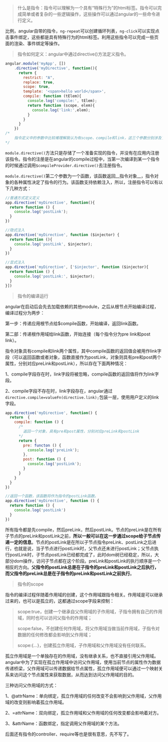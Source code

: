 > 什么是指令：指令可以理解为一个具有“特殊行为”的html标签。指令可以完成简单或者复杂的一些逻辑操作，这些操作可以通过angular的一些命令进行定义。

比例，angular自带的指令，`ng-repeat`可以创建循环列表，`ng-click`可以实现点击事件绑定，这些都是具有特殊行为的html标签。利用这些指令可以完成一些页面的渲染、事件绑定等操作。



> 指令如何定义：angular中通过directive()方法定义指令。

```javascript
angular.module('myApp', [])
	.directive('myDirective', function(){
      return {
        restrict: "A",
        replace: true,
        scope: true,
        template: '<span>hello world</span>',
        compile: function (tElem){
          console.log('compile:', tElem);
          return function (scope, elem){
            console.log('link:',elem);
          }
        }
      }
	})
/*
	指令定义中的参数中比较难理解我认为有scope、compile和link，这三个参数分别涉及了指令的作用域、编译和链接的过程。
*/
```

`module.directive()`方法只是存储了一个准备实现的指令，并没有在应用内注册该指令。指令的注册是在angular的compile过程中，当第一次编译到某一个指令的时候通过调用`$compileProvider.directive()`去注册指令。

`module.directive()`第二个参数为一个函数，该函数返回__指令对象__，指令对象的各种属性决定了指令的行为。该函数支持依赖注入，所以，注册指令可以有以下几种方式：

```javascript
//普通方式定义定义
app.directive('myDirective', function(){
  return function () {
    console.log('postLink');
  }
})

//隐式注入
app.directive('myDirective', function ($injector) {
  return function (){
    console.log('postLink', $injector);
  }
})

//显式注入
app.directive('myDirective', ['$injector', function ($injector){
  return function () {
    console.log('postLink:', $injector);
  }
}])
```



> 指令的编译运行

angular在启动后会先去加载依赖的其他module，之后从根节点开始编译过程，编译过程分为两步：

第一步：传递应用根节点给$compile函数，开始编译，返回link函数。

第二部：传递根作用域给link函数，开始连接（每个指令分为pre link和post link）。

指令对象具有compile和link两个属性，其中compile函数的返回值会被用作link字段（可以返回函数或者对象，函数直接作为postLink，对象则具有pre和post两个属性，分别对应preLink和postLink），所以存在下面两种情况：

1、compile字段存在时，link字段将被忽略，compile函数的返回值将作为link字段。

2、compile字段不存在时，link字段存在，angular通过`directive.compile=valueFn(directive.link);`包装一层，使用用户定义的link字段。

```javascript
app.directive('myDirective', function() {
  return  {
    compile: function () {
      /*
      	返回一个对象，具有pre和post属性，分别对应preLink和postLink
      */
      return {
        pre: functon () {
          console.log('preLink');
        },
        post: function () {
          console.log('postLink');
        } 
      }
    }
  }
})

//返回一个函数，该函数将作为指令的postLink函数。
app.directive('myDirective', function () {
  return function () {
    console.log('postLink')
  }
})
```

所有指令都是先compile，然后preLink，然后postLink。节点的preLink是在所有子节点的preLink和postLink之前，__所以一般可以在这一步通过scope给子节点传递一定的信息__。节点的postLink是在所以子节点指令preLink、postLink之后进行，也就是说，当子节点进行postLink时，父节点还未进行postLink；父节点执行postLink时，子节点postLink已经都完成了，此时dom树已经稳定，所以，大部分dom操作，访问子节点都在这个阶段。preLink和postLink的执行顺序是一个相反的方向。__父指令的postLink总是在子指令的preLink和postLink之后执行，而父指令的preLink总是在子指令的preLink和postLink之前执行__。



> 指令的scope

指令的编译过程伴随着作用域的创建，这个作用域跟指令相关。作用域是可以继承过来的，也可以是孤立的，这都通过scope字段来控制：

> scope:true，创建一个继承自父作用域的子作用域，子指令拥有自己的作用域，同时也可以访问父指令的作用域；
>
> scope:false，不创建任何作用域，将父作用域当做当前作用域，子指令对数据的任何修改都会影响到父作用域；
>
> scope:{...}，创建孤立作用域，子作用域和父作用域没有任何联系。

孤立作用域是一个单独存在的作用域，没有继承关系，也不直接引用父作用域。angular中为了实现在孤立作用域中访问父作用域，使用当前节点的属性作为数据传递桥梁，父作用域可以传递数据给节点属性，孤立作用域便可以通过一个映射关系来访问这个节点属性来获取数据，从而达到访问父作用域的目的。

三种访问父作用域的方式：

1、@attrName：单向绑定，孤立作用域的任何改变不会影响到父作用域，父作用域的改变则影响着孤立作用域。

2、=attrName：双向绑定，孤立作用域和父作用域的任何改变都会影响着对方。

3、&attrName：函数绑定，指定调用父作用域的某个方法。



后面还有指令的controller、require等也是很有意思，先不写了。

